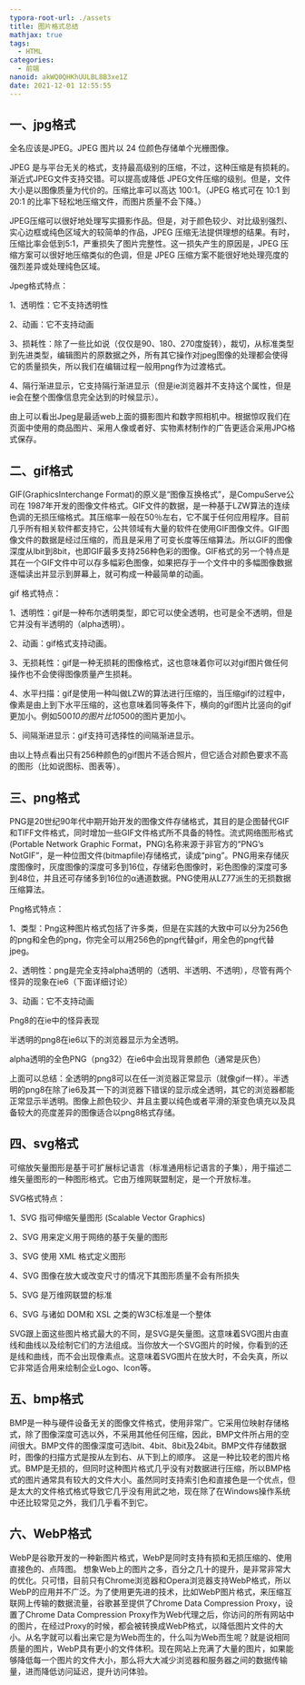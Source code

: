 ```yaml
---
typora-root-url: ./assets
title: 图片格式总结
mathjax: true
tags:
  - HTML
categories:
  - 前端
nanoid: akWQ0QHKhUULBL8B3xe1Z
date: 2021-12-01 12:55:55
---
```


## 一、jpg格式

全名应该是JPEG。JPEG 图片以 24 位颜色存储单个光栅图像。

JPEG 是与平台无关的格式，支持最高级别的压缩，不过，这种压缩是有损耗的。渐近式JPEG文件支持交错。可以提高或降低 JPEG文件压缩的级别。但是，文件大小是以图像质量为代价的。压缩比率可以高达 100:1。（JPEG 格式可在 10:1 到 20:1 的比率下轻松地压缩文件，而图片质量不会下降。）

JPEG压缩可以很好地处理写实摄影作品。但是，对于颜色较少、对比级别强烈、实心边框或纯色区域大的较简单的作品，JPEG 压缩无法提供理想的结果。有时，压缩比率会低到5:1，严重损失了图片完整性。这一损失产生的原因是，JPEG 压缩方案可以很好地压缩类似的色调，但是 JPEG 压缩方案不能很好地处理亮度的强烈差异或处理纯色区域。

Jpeg格式特点：

1、透明性：它不支持透明性

2、动画：它不支持动画

3、损耗性：除了一些比如说（仅仅是90、180、270度旋转），裁切，从标准类型到先进类型，编辑图片的原数据之外，所有其它操作对jpeg图像的处理都会使得它的质量损失，所以我们在编辑过程一般用png作为过渡格式。

4、隔行渐进显示，它支持隔行渐进显示（但是ie浏览器并不支持这个属性，但是ie会在整个图像信息完全达到的时候显示）。

由上可以看出Jpeg是最适web上面的摄影图片和数字照相机中。根据惊叹我们在页面中使用的商品图片、采用人像或者好、实物素材制作的广告更适合采用JPG格式保存。

## 二、gif格式

GIF(GraphicsInterchange Format)的原义是“图像互换格式”，是CompuServe公司在 1987年开发的图像文件格式。GIF文件的数据，是一种基于LZW算法的连续色调的无损压缩格式。其压缩率一般在50％左右，它不属于任何应用程序。目前几乎所有相关软件都支持它，公共领域有大量的软件在使用GIF图像文件。GIF图像文件的数据是经过压缩的，而且是采用了可变长度等压缩算法。所以GIF的图像深度从lbit到8bit，也即GIF最多支持256种色彩的图像。GIF格式的另一个特点是其在一个GIF文件中可以存多幅彩色图像，如果把存于一个文件中的多幅图像数据逐幅读出并显示到屏幕上，就可构成一种最简单的动画。

gif 格式特点：

1、透明性：gif是一种布尔透明类型，即它可以使全透明，也可是全不透明，但是它并没有半透明的（alpha透明）。

2、动画：gif格式支持动画。

3、无损耗性：gif是一种无损耗的图像格式，这也意味着你可以对gif图片做任何操作也不会使得图像质量产生损耗。

4、水平扫描：gif是使用一种叫做LZW的算法进行压缩的，当压缩gif的过程中，像素是由上到下水平压缩的，这也意味着同等条件下，横向的gif图片比竖向的gif更加小。例如500*10的图片比10*500的图片更加小。

5、间隔渐进显示：gif支持可选择性的间隔渐进显示。

由以上特点看出只有256种颜色的gif图片不适合照片，但它适合对颜色要求不高的图形（比如说图标、图表等）。

## 三、png格式

PNG是20世纪90年代中期开始开发的图像文件存储格式，其目的是企图替代GIF和TIFF文件格式，同时增加一些GIF文件格式所不具备的特性。流式网络图形格式(Portable Network Graphic Format，PNG)名称来源于非官方的“PNG’s NotGIF”，是一种位图文件(bitmapfile)存储格式，读成“ping”。PNG用来存储灰度图像时，灰度图像的深度可多到16位，存储彩色图像时，彩色图像的深度可多到48位，并且还可存储多到16位的α通道数据。PNG使用从LZ77派生的无损数据压缩算法。

Png格式特点：

1、类型：Png这种图片格式包括了许多类，但是在实践的大致中可以分为256色的png和全色的png，你完全可以用256色的png代替gif，用全色的png代替jpeg。

2、透明性：png是完全支持alpha透明的（透明、半透明、不透明），尽管有两个怪异的现象在ie6（下面详细讨论）

3、动画：它不支持动画

Png8的在ie中的怪异表现

半透明的png8在ie6以下的浏览器显示为全透明。

alpha透明的全色PNG（png32）在ie6中会出现背景颜色（通常是灰色）

上面可以总结：全透明的png8可以在任一浏览器正常显示（就像gif一样）。半透明的png8在除了ie6及其一下的浏览器下错误的显示成全透明，其它的浏览器都能正常显示半透明。图像上颜色较少、并且主要以纯色或者平滑的渐变色填充以及具备较大的亮度差异的图像适合以png8格式存储。

## 四、svg格式

可缩放矢量图形是基于可扩展标记语言（标准通用标记语言的子集），用于描述二维矢量图形的一种图形格式。它由万维网联盟制定，是一个开放标准。

SVG格式特点：

1、SVG 指可伸缩矢量图形 (Scalable Vector Graphics)

2、SVG 用来定义用于网络的基于矢量的图形

3、SVG 使用 XML 格式定义图形

4、SVG 图像在放大或改变尺寸的情况下其图形质量不会有所损失

5、SVG 是万维网联盟的标准

6、SVG 与诸如 DOM和 XSL 之类的W3C标准是一个整体

SVG跟上面这些图片格式最大的不同，是SVG是矢量图。这意味着SVG图片由直线和曲线以及绘制它们的方法组成。当你放大一个SVG图片的时候，你看到的还是线和曲线，而不会出现像素点。这意味着SVG图片在放大时，不会失真，所以它非常适合用来绘制企业Logo、Icon等。

## 五、bmp格式

BMP是一种与硬件设备无关的图像文件格式，使用非常广。它采用位映射存储格式，除了图像深度可选以外，不采用其他任何压缩，因此，BMP文件所占用的空间很大。BMP文件的图像深度可选lbit、4bit、8bit及24bit。BMP文件存储数据时，图像的扫描方式是按从左到右、从下到上的顺序。
这是一种比较老的图片格式。BMP是无损的，但同时这种图片格式几乎没有对数据进行压缩，所以BMP格式的图片通常具有较大的文件大小。虽然同时支持索引色和直接色是一个优点，但是太大的文件格式格式导致它几乎没有用武之地，现在除了在Windows操作系统中还比较常见之外，我们几乎看不到它。

## 六、WebP格式

WebP是谷歌开发的一种新图片格式，WebP是同时支持有损和无损压缩的、使用直接色的、点阵图。
想象Web上的图片之多，百分之几十的提升，是非常非常大的优化。只可惜，目前只有Chrome浏览器和Opera浏览器支持WebP格式，所以WebP的应用并不广泛。为了使用更先进的技术，比如WebP图片格式，来压缩互联网上传输的数据流量，谷歌甚至提供了Chrome Data Compression Proxy，设置了Chrome Data Compression Proxy作为Web代理之后，你访问的所有网站中的图片，在经过Proxy的时候，都会被转换成WebP格式，以降低图片文件的大小。从名字就可以看出来它是为Web而生的，什么叫为Web而生呢？就是说相同质量的图片，WebP具有更小的文件体积。现在网站上充满了大量的图片，如果能够降低每一个图片的文件大小，那么将大大减少浏览器和服务器之间的数据传输量，进而降低访问延迟，提升访问体验。
